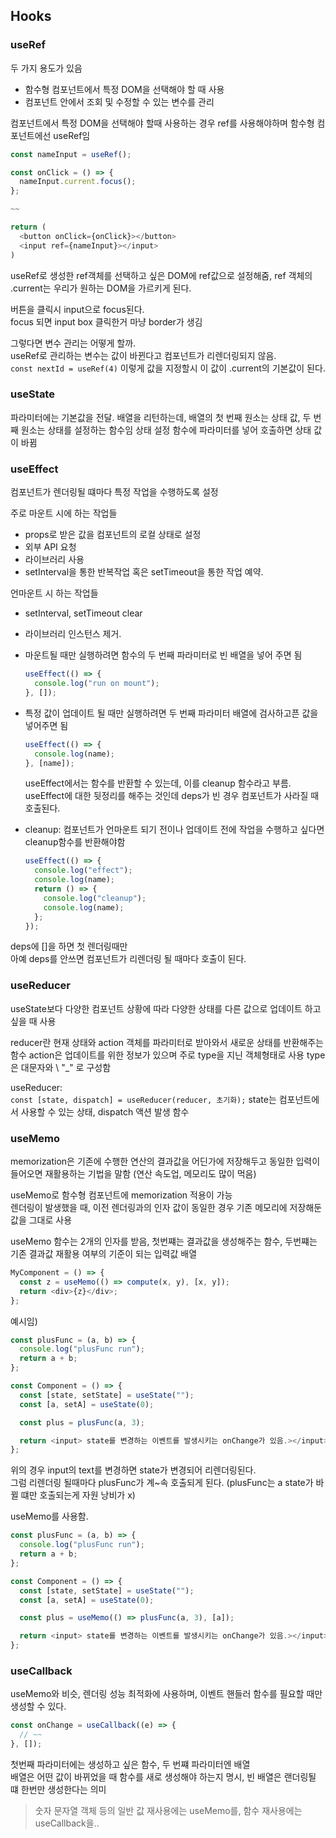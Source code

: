 ## Hooks

### useRef

두 가지 용도가 있음

- 함수형 컴포넌트에서 특정 DOM을 선택해야 할 때 사용
- 컴포넌트 안에서 조회 및 수정할 수 있는 변수를 관리

컴포넌트에서 특정 DOM을 선택해야 할때 사용하는 경우 ref를 사용해야하며 함수형 컴포넌트에선 useRef임

```javascript
const nameInput = useRef();

const onClick = () => {
  nameInput.current.focus();
};

~~

return (
  <button onClick={onClick}></button>
  <input ref={nameInput}></input>
)
```

useRef로 생성한 ref객체를 선택하고 싶은 DOM에 ref값으로 설정해줌, ref 객체의 .current는 우리가 원하는 DOM을 가르키게 된다.

버튼을 클릭시 input으로 focus된다. \
focus 되면 input box 클릭한거 마냥 border가 생김

그렇다면 변수 관리는 어떻게 할까. \
useRef로 관리하는 변수는 값이 바뀐다고 컴포넌트가 리렌더링되지 않음. \
`const nextId = useRef(4)` 이렇게 값을 지정할시 이 값이 .current의 기본값이 된다.

### useState

파라미터에는 기본값을 전달. 배열을 리턴하는데, 배열의 첫 번째 원소는 상태 값, 두 번째 원소는 상태를 설정하는 함수임 상태 설정 함수에 파라미터를 넣어 호출하면 상태 값이 바뀜

### useEffect

컴포넌트가 렌더링될 떄마다 특정 작업을 수행하도록 설정

주로 마운트 시에 하는 작업들

- props로 받은 값을 컴포넌트의 로컬 상태로 설정
- 외부 API 요청
- 라이브러리 사용
- setInterval을 통한 반복작업 혹은 setTimeout을 통한 작업 예약.

언마운트 시 하는 작업들

- setInterval, setTimeout clear
- 라이브러리 인스턴스 제거.

- 마운트될 때만 실행하려면 함수의 두 번째 파라미터로 빈 배열을 넣어 주면 됨
  ```javascript
  useEffect(() => {
    console.log("run on mount");
  }, []);
  ```
- 특정 값이 업데이트 될 때만 실행하려면 두 번째 파라미터 배열에 검사하고픈 값을 넣어주면 됨

  ```javascript
  useEffect(() => {
    console.log(name);
  }, [name]);
  ```

  useEffect에서는 함수를 반환할 수 있는데, 이를 cleanup 함수라고 부름. \
  useEffect에 대한 뒷정리를 해주는 것인데 deps가 빈 경우 컴포넌트가 사라질 때 호출된다.

- cleanup: 컴포넌트가 언마운트 되기 전이나 업데이트 전에 작업을 수행하고 싶다면 cleanup함수를 반환해야함

  ```javascript
  useEffect(() => {
    console.log("effect");
    console.log(name);
    return () => {
      console.log("cleanup");
      console.log(name);
    };
  });
  ```

deps에 []을 하면 첫 렌더링때만 \
아예 deps를 안쓰면 컴포넌트가 리렌더링 될 때마다 호출이 된다.

### useReducer

useState보다 다양한 컴포넌트 상황에 따라 다양한 상태를 다른 값으로 업데이트 하고 싶을 때 사용

reducer란 현재 상태와 action 객체를 파라미터로 받아와서 새로운 상태를 반환해주는 함수
action은 업데이트를 위한 정보가 있으며 주로 type을 지닌 객체형태로 사용 type은 대문자와 \ "\_" 로 구성함

useReducer: \
 `const [state, dispatch] = useReducer(reducer, 초기화);`
state는 컴포넌트에서 사용할 수 있는 상태, dispatch 액션 발생 함수

### useMemo

memorization은 기존에 수행한 연산의 결과값을 어딘가에 저장해두고 동일한 입력이 들어오면 재활용하는 기법을 말함 (연산 속도업, 메모리도 많이 먹음)

useMemo로 함수형 컴포넌트에 memorization 적용이 가능\
렌더링이 발생했을 때, 이전 렌더링과의 인자 값이 동일한 경우 기존 메모리에 저장해둔 값을 그대로 사용

useMemo 함수는 2개의 인자를 받음, 첫번쨰는 결과값을 생성해주는 함수, 두번쨰는 기존 결과값 재활용 여부의 기준이 되는 입력값 배열

```javascript
MyComponent = () => {
  const z = useMemo(() => compute(x, y), [x, y]);
  return <div>{z}</div>;
};
```

예시임)

```javascript
const plusFunc = (a, b) => {
  console.log("plusFunc run");
  return a + b;
};

const Component = () => {
  const [state, setState] = useState("");
  const [a, setA] = useState(0);

  const plus = plusFunc(a, 3);

  return <input> state를 변경하는 이벤트를 발생시키는 onChange가 있음.></input>;
};
```

위의 경우 input의 text를 변경하면 state가 변경되어 리렌더링된다. \
그럼 리렌더링 될때마다 plusFunc가 계~속 호출되게 된다. (plusFunc는 a state가 바뀔 떄만 호출되는게 자원 낭비가 x)

useMemo를 사용함.

```javascript
const plusFunc = (a, b) => {
  console.log("plusFunc run");
  return a + b;
};

const Component = () => {
  const [state, setState] = useState("");
  const [a, setA] = useState(0);

  const plus = useMemo(() => plusFunc(a, 3), [a]);

  return <input> state를 변경하는 이벤트를 발생시키는 onChange가 있음.></input>;
};
```

### useCallback

useMemo와 비슷, 렌더링 성능 최적화에 사용하며, 이벤트 핸들러 함수를 필요할 때만 생성할 수 있다.

```javascript
const onChange = useCallback((e) => {
  // ~~
}, []);
```

첫번째 파라미터에는 생성하고 싶은 함수, 두 번쨰 파라미터엔 배열\
배열은 어떤 값이 바뀌었을 때 함수를 새로 생성해야 하는지 명시, 빈 배열은 랜더링될 떄 한번만 생성한다는 의미

> 숫자 문자열 객체 등의 일반 값 재사용에는 useMemo를, 함수 재사용에는 useCallback을..
